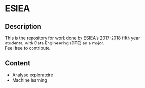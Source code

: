 # ESIEA

## Description

This is the repository for work done by ESIEA's 2017-2018 fifth year students, with Data Engineering (**DTE**) as a major.\
Feel free to contribute.

## Content

- Analyse exploratoire
- Machine learning